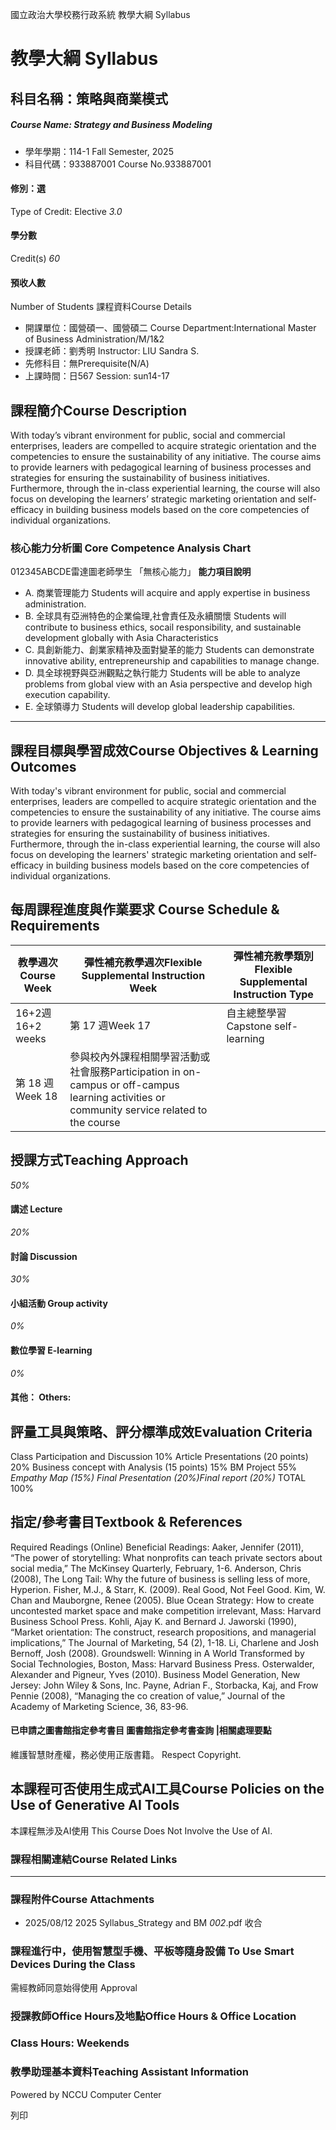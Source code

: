 國立政治大學校務行政系統 教學大綱 Syllabus
# 教學大綱 Syllabus
##  科目名稱：策略與商業模式
#####  Course Name: Strategy and Business Modeling
  * 學年學期：114-1 Fall Semester, 2025 
  * 科目代碼：933887001 Course No.933887001


#### 修別：選
Type of Credit: Elective 
_3.0_
#### 學分數
Credit(s)
_60_
#### 預收人數
Number of Students
課程資料Course Details
  * 開課單位：國營碩一、國營碩二 Course Department:International Master of Business Administration/M/1&2 
  * 授課老師：劉秀明 Instructor: LIU Sandra S. 
  * 先修科目：無Prerequisite(N/A)
  * 上課時間：日567 Session: sun14-17


##  課程簡介Course Description
With today’s vibrant environment for public, social and commercial enterprises, leaders are compelled to acquire strategic orientation and the competencies to ensure the sustainability of any initiative. The course aims to provide learners with pedagogical learning of business processes and strategies for ensuring the sustainability of business initiatives. Furthermore, through the in-class experiential learning, the course will also focus on developing the learners’ strategic marketing orientation and self-efficacy in building business models based on the core competencies of individual organizations. 
###  核心能力分析圖 Core Competence Analysis Chart
012345ABCDE雷達圖老師學生
「無核心能力」 
**能力項目說明**
  * A. 商業管理能力 Students will acquire and apply expertise in business administration.
  * B. 全球具有亞洲特色的企業倫理,社會責任及永續關懷 Students will contribute to business ethics, socail responsibility, and sustainable development globally with Asia Characteristics
  * C. 具創新能力、創業家精神及面對變革的能力 Students can demonstrate innovative ability, entrepreneurship and capabilities to manage change.
  * D. 具全球視野與亞洲觀點之執行能力 Students will be able to analyze problems from global view with an Asia perspective and develop high execution capability.
  * E. 全球領導力 Students will develop global leadership capabilities.


* * *
##  課程目標與學習成效Course Objectives & Learning Outcomes 
With today's vibrant environment for public, social and commercial enterprises, leaders are compelled to acquire strategic orientation and the competencies to ensure the sustainability of any initiative. The course aims to provide learners with pedagogical learning of business processes and strategies for ensuring the sustainability of business initiatives. Furthermore, through the in-class experiential learning, the course will also focus on developing the learners' strategic marketing orientation and self-efficacy in building business models based on the core competencies of individual organizations. 
##  每周課程進度與作業要求 Course Schedule & Requirements
  

教學週次Course Week | 彈性補充教學週次Flexible Supplemental Instruction Week | 彈性補充教學類別Flexible Supplemental Instruction Type  
---|---|---  
16+2週16+2 weeks | 第 17 週Week 17 | 自主總整學習Capstone self-learning  
第 18 週Week 18 | 參與校內外課程相關學習活動或社會服務Participation in on-campus or off-campus learning activities or community service related to the course  
##  授課方式Teaching Approach
_50%_
####  講述 Lecture
_20%_
####  討論 Discussion
_30%_
####  小組活動 Group activity
_0%_
####  數位學習 E-learning
_0%_
####  其他： Others:
##  評量工具與策略、評分標準成效Evaluation Criteria
Class Participation and Discussion 10%
Article Presentations (20 points) 20%
Business concept with Analysis (15 points) 15%
BM Project 55%
_Empathy Map (15%)_
_Final Presentation (20%)_Final report (20%)__
TOTAL 100%
##  指定/參考書目Textbook & References
Required Readings (Online)
Beneficial Readings:
Aaker, Jennifer (2011), “The power of storytelling: What nonprofits can teach private sectors about social media,” The McKinsey Quarterly, February, 1-6.
Anderson, Chris (2008), The Long Tail: Why the future of business is selling less of more, Hyperion.
Fisher, M.J., & Starr, K. (2009). Real Good, Not Feel Good.
Kim, W. Chan and Mauborgne, Renee (2005). Blue Ocean Strategy: How to create uncontested market space and make competition irrelevant, Mass: Harvard Business School Press.
Kohli, Ajay K. and Bernard J. Jaworski (1990), “Market orientation: The construct, research propositions, and managerial implications,” The Journal of Marketing, 54 (2), 1-18.
Li, Charlene and Josh Bernoff, Josh (2008). Groundswell: Winning in A World Transformed by Social Technologies, Boston, Mass: Harvard Business Press.
Osterwalder, Alexander and Pigneur, Yves (2010). Business Model Generation, New Jersey: John Wiley & Sons, Inc.
Payne, Adrian F., Storbacka, Kaj, and Frow Pennie (2008), “Managing the co creation of value,” Journal of the Academy of Marketing Science, 36, 83-96.
####  已申請之圖書館指定參考書目  圖書館指定參考書查詢 |相關處理要點
維護智慧財產權，務必使用正版書籍。 Respect Copyright.
##  本課程可否使用生成式AI工具Course Policies on the Use of Generative AI Tools
本課程無涉及AI使用 This Course Does Not Involve the Use of AI.
###  課程相關連結Course Related Links
* * *
###  課程附件Course Attachments
  * 2025/08/12 2025 Syllabus_Strategy and BM _002_.pdf  收合 


###  課程進行中，使用智慧型手機、平板等隨身設備 To Use Smart Devices During the Class
需經教師同意始得使用  Approval
###  授課教師Office Hours及地點Office Hours & Office Location
### Class Hours: Weekends
###  教學助理基本資料Teaching Assistant Information
Powered by NCCU Computer Center
  
列印
